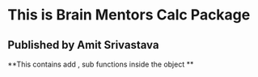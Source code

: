 # This is Brain Mentors Calc Package 
## Published by Amit Srivastava
**This contains add , sub functions inside the object **